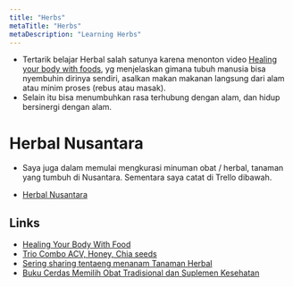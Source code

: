 ```yaml
---
title: "Herbs"
metaTitle: "Herbs"
metaDescription: "Learning Herbs"
---
```


- Tertarik belajar Herbal salah satunya karena menonton video [Healing your body with foods](https://youtu.be/3vudNvflufc), yg menjelaskan gimana tubuh manusia bisa nyembuhin dirinya sendiri, asalkan makan makanan langsung dari alam atau minim proses (rebus atau masak).
- Selain itu bisa menumbuhkan rasa terhubung dengan alam, dan hidup bersinergi dengan alam.

# Herbal Nusantara

- Saya juga dalam memulai mengkurasi minuman obat / herbal, tanaman yang tumbuh di Nusantara. Sementara saya catat di Trello dibawah.

- [Herbal Nusantara](https://trello.com/b/EBMhsNYt/herbal-nusantara)

## Links

- [Healing Your Body With Food](https://www.spiritsciencecentral.com/blog/healing-your-body-with-food-the-complete-movie)
- [Trio Combo ACV, Honey, Chia seeds](/herbs/acv-chia-seeds)
- [Sering sharing tentaeng menanam Tanaman Herbal](https://mobile.twitter.com/pacarkecilku)
- [Buku Cerdas Memilih Obat Tradisional dan Suplemen Kesehatan](http://bit.ly/BukuCerdasMemilihOTSK)
